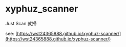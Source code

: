 # xyphuz_scanner

Just Scan 就掃

see: [https://wst24365888.github.io/xyphuz-scanner/](https://wst24365888.github.io/xyphuz-scanner/)